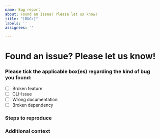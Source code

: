 ```yaml
---
name: Bug report
about: Found an issue? Please let us know!
title: "[BUG:]"
labels: ''
assignees: ''

---
```


# Found an issue? Please let us know!

<!-- Please provide a description of the bug you found here -->

### Please tick the applicable box(es) regarding the kind of bug you found:

<!-- Please note that bugs regarding the CLI and the core functionality of Nester receive priority. -->

- [ ] Broken feature
- [ ] CLI-Issue
- [ ] Wrong documentation
- [ ] Broken dependency

### Steps to reproduce

<!-- Please provide a detailed description of steps we have to take to reproduce your issue.
Please be aware that bugs which cannot be reproduced cannot be fixed.

Use these snippets as reference:
1. Go to '...'
2. Click on '...'
3. Scroll down to '...'
4. See error
-->

### Additional context

<!-- Use this section to provide us with additional context.<br>
Especially screenshots are a useful tool to let us reproduce and find issues more quickly.
-->
